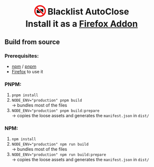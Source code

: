 <h1 align="center">
<sub>
<img src="src/assets/icon/cross128.png" width="38" />
</sub>
Blacklist AutoClose <br>
Install it as a <a href="https://addons.mozilla.org/en-US/firefox/addon/blacklist-autoclose/">Firefox Addon</a>
</h1>

## Build from source
### Prerequisites:

- [npm](https://www.npmjs.com/) / [pnpm](https://pnpm.io/installation)
- [Firefox](https://www.mozilla.org/en-US/firefox/new/) to use it

### PNPM:

1. `pnpm install`
2. `NODE_ENV="production" pnpm build`  
→ bundles most of the files
3. `NODE_ENV="production" pnpm build:prepare`  
→ copies the loose assets and generates the `manifest.json` in `dist/`

### NPM:

1. `npm install`
2. `NODE_ENV="production" npm run build`  
→ bundles most of the files
3. `NODE_ENV="production" npm run build:prepare`  
→ copies the loose assets and generates the `manifest.json` in `dist/`